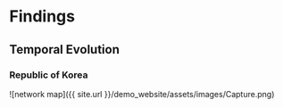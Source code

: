 # Findings
 
## Temporal Evolution

### Republic of Korea

 ![network map]({{ site.url }}/demo_website/assets/images/Capture.png)  

